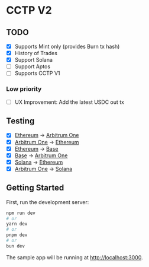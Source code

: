 # CCTP V2

## TODO

- [x] Supports Mint only (provides Burn tx hash)
- [x] History of Trades
- [x] Support Solana
- [ ] Support Aptos
- [ ] Supports CCTP V1

### Low priority

- [ ] UX Improvement: Add the latest USDC out tx

## Testing

- [x] [Ethereum](https://etherscan.io/tx/0x5e50464610d278bca8a964dfda03044748742604bff8d440a5270eb738a36aee) -> [Arbitrum One](https://arbiscan.io/tx/0x525bb17796a80c097df764064ce0059ec3e68f10792958a2527a623083cfc711)
- [x] [Arbitrum One](https://arbiscan.io/tx/0x0015acffe6f8e0c120bf56bdbd3a064ffdcad05ee731ad1a8b7b76c50cd862f4) -> [Ethereum](https://etherscan.io/tx/0x5b5d7509b8f9516759151028f7c2de1fb5ef475b2275d178e7eef08234d12625)
- [x] [Ethereum](https://etherscan.io/tx/0x6cb313683dbbb7ee60c92835143b9fb5eaf4a3ea7752025ea06e434c2d862154) -> [Base](https://basescan.org/tx/0x81d8574a2f15cbf8f81474ecd65d2a8b0c20f780dada74029717aac6057ada71)
- [x] [Base](https://etherscan.io/tx/0x96e82897a1e647912f22d694af2eb199771a665f285e2fc206b309446d822222) -> [Arbitrum One](https://arbiscan.io/tx/0x33e15db11a09f085e2e4edd4a30dd0070be263e333b02255a9e5d6621f3573e0)
- [x] [Solana](https://solscan.io/tx/4R2towhLBA1ZeHrF91on42Zbbk4tVpG17Rs84dNKmtnJCSAFNNEFsyGFS4qFyuDvPiKDCTjKQ3Xf31s1gReacbK9) -> [Ethereum](https://etherscan.io/tx/0xc75c86866dcdaf036dc0c29cdc7a75f426d5883e483a778950275b8f09efbaee)
- [x] [Arbitrum One](https://arbiscan.io/tx/0xf268391db5671d5bc43c6c69d91cfe5b51dbb6583a78796e63493bccd6b80592) -> [Solana](https://solscan.io/tx/598Ateqej7eWpR9ndrdnbVY6ZSZWVoZqKSuLiVbjVhYsLnyUfwDcZA3tpMegMdeS9fnyH672PhTDuZi5QERhoHnc)

## Getting Started

First, run the development server:

```bash
npm run dev
# or
yarn dev
# or
pnpm dev
# or
bun dev
```

The sample app will be running at [http://localhost:3000](http://localhost:3000).
